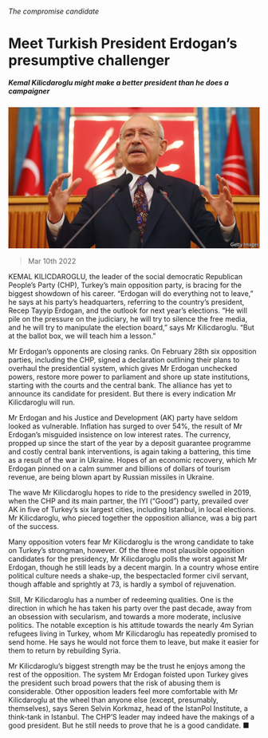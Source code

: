 ###### The compromise candidate

# Meet Turkish President Erdogan’s presumptive challenger 

##### Kemal Kilicdaroglu might make a better president than he does a campaigner 

![image](images/20220312_EUP002_0.jpg) 

> Mar 10th 2022 

KEMAL KILICDAROGLU, the leader of the social democratic Republican People’s Party (CHP), Turkey’s main opposition party, is bracing for the biggest showdown of his career. “Erdogan will do everything not to leave,” he says at his party’s headquarters, referring to the country’s president, Recep Tayyip Erdogan, and the outlook for next year’s elections. “He will pile on the pressure on the judiciary, he will try to silence the free media, and he will try to manipulate the election board,” says Mr Kilicdaroglu. “But at the ballot box, we will teach him a lesson.”

Mr Erdogan’s opponents are closing ranks. On February 28th six opposition parties, including the CHP, signed a declaration outlining their plans to overhaul the presidential system, which gives Mr Erdogan unchecked powers, restore more power to parliament and shore up state institutions, starting with the courts and the central bank. The alliance has yet to announce its candidate for president. But there is every indication Mr Kilicdaroglu will run.


Mr Erdogan and his Justice and Development (AK) party have seldom looked as vulnerable. Inflation has surged to over 54%, the result of Mr Erdogan’s misguided insistence on low interest rates. The currency, propped up since the start of the year by a deposit guarantee programme and costly central bank interventions, is again taking a battering, this time as a result of the war in Ukraine. Hopes of an economic recovery, which Mr Erdogan pinned on a calm summer and billions of dollars of tourism revenue, are being blown apart by Russian missiles in Ukraine.

The wave Mr Kilicdaroglu hopes to ride to the presidency swelled in 2019, when the CHP and its main partner, the IYI (“Good”) party, prevailed over AK in five of Turkey’s six largest cities, including Istanbul, in local elections. Mr Kilicdaroglu, who pieced together the opposition alliance, was a big part of the success.

Many opposition voters fear Mr Kilicdaroglu is the wrong candidate to take on Turkey’s strongman, however. Of the three most plausible opposition candidates for the presidency, Mr Kilicdaroglu polls the worst against Mr Erdogan, though he still leads by a decent margin. In a country whose entire political culture needs a shake-up, the bespectacled former civil servant, though affable and sprightly at 73, is hardly a symbol of rejuvenation.

Still, Mr Kilicdaroglu has a number of redeeming qualities. One is the direction in which he has taken his party over the past decade, away from an obsession with secularism, and towards a more moderate, inclusive politics. The notable exception is his attitude towards the nearly 4m Syrian refugees living in Turkey, whom Mr Kilicdaroglu has repeatedly promised to send home. He says he would not force them to leave, but make it easier for them to return by rebuilding Syria.

Mr Kilicdaroglu’s biggest strength may be the trust he enjoys among the rest of the opposition. The system Mr Erdogan foisted upon Turkey gives the president such broad powers that the risk of abusing them is considerable. Other opposition leaders feel more comfortable with Mr Kilicdaroglu at the wheel than anyone else (except, presumably, themselves), says Seren Selvin Korkmaz, head of the IstanPol Institute, a think-tank in Istanbul. The CHP’S leader may indeed have the makings of a good president. But he still needs to prove that he is a good candidate. ■

